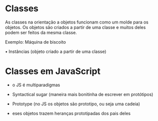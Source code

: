 # Classes

As classes na orientação a objetos funcionam como um molde para os objetos. Os objetos são criados a partir de uma classe e muitos deles podem ser feitos da mesma classe.

Exemplo: Máquina de biscoito

• Instâncias (objeto criado a partir de uma classe)

# Classes em JavaScript

- o JS é multiparadigmas

- Syntactical sugar (maneira mais bonitinha de escrever em protótipos)

- Prototype (no JS os objetos são prototipo, ou seja uma cadeia)

- eses objetos trazem heranças prototipadas dos pais deles